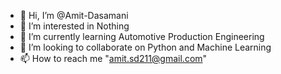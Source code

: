 - 👋 Hi, I’m @Amit-Dasamani
- 👀 I’m interested in Nothing
- 🌱 I’m currently learning Automotive Production Engineering
- 💞️ I’m looking to collaborate on Python and Machine Learning
- 📫 How to reach me "amit.sd211@gmail.com"

<!---
Amit-Dasamani/Amit-Dasamani is a ✨ special ✨ repository because its `README.md` (this file) appears on your GitHub profile.
You can click the Preview link to take a look at your changes.
--->
